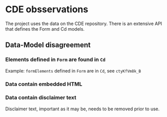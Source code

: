 # CDE obsservations  

The project uses the data on the CDE repository. There is an extensive API that defines the Form and Cd models. 

## Data-Model disagreement  

### Elements defined in `Form`  are found in `Cd` 
Example: 
`formElements` defined in `Form` are in `Cd`, see `ctyKfVm8k_B`

### Data contain embedded HTML  
### Data contain disclaimer text 
Disclaimer text, important as it may be, needs to be removed prior to use. 
